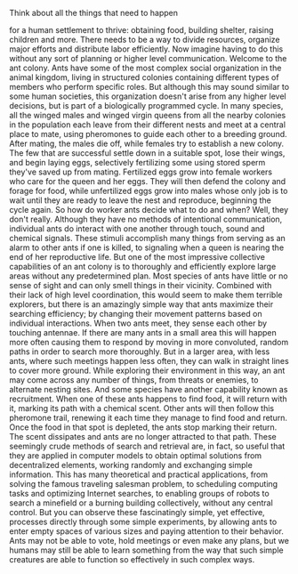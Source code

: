 
Think about all the things that need to happen

for a human settlement to thrive:
obtaining food,
building shelter,
raising children and more.
There needs to be a way to divide resources,
organize major efforts
and distribute labor efficiently.
Now imagine having to do this without any sort of planning
or higher level communication.
Welcome to the ant colony.
Ants have some of the most complex social organization
in the animal kingdom,
living in structured colonies
containing different types of members
who perform specific roles.
But although this may sound similar to some human societies,
this organization doesn&#39;t arise from any higher level decisions,
but is part of a biologically programmed cycle.
In many species,
all the winged males and winged virgin queens
from all the nearby colonies in the population
each leave from their different nests
and meet at a central place to mate,
using pheromones to guide each other to a breeding ground.
After mating, the males die off,
while females try to establish a new colony.
The few that are successful settle down in a suitable spot,
lose their wings,
and begin laying eggs,
selectively fertilizing some using stored sperm they&#39;ve saved up from mating.
Fertilized eggs grow into female workers
who care for the queen and her eggs.
They will then defend the colony
and forage for food,
while unfertilized eggs grow into males
whose only job is to wait until they are ready to leave the nest
and reproduce, beginning the cycle again.
So how do worker ants decide what to do and when?
Well, they don&#39;t really.
Although they have no methods of intentional communication,
individual ants do interact with one another
through touch, sound and chemical signals.
These stimuli accomplish many things
from serving as an alarm to other ants if one is killed,
to signaling when a queen is nearing the end of her reproductive life.
But one of the most impressive collective capabilities of an ant colony
is to thoroughly and efficiently explore large areas
without any predetermined plan.
Most species of ants have little or no sense of sight
and can only smell things in their vicinity.
Combined with their lack of high level coordination,
this would seem to make them terrible explorers,
but there is an amazingly simple way
that ants maximize their searching efficiency;
by changing their movement patterns
based on individual interactions.
When two ants meet,
they sense each other by touching antennae.
If there are many ants in a small area this will happen more often
causing them to respond by moving
in more convoluted, random paths in order to search more thoroughly.
But in a larger area, with less ants, where such meetings happen less often,
they can walk in straight lines to cover more ground.
While exploring their environment in this way,
an ant may come across any number of things,
from threats or enemies, to alternate nesting sites.
And some species have another capability known as recruitment.
When one of these ants happens to find food,
it will return with it, marking its path with a chemical scent.
Other ants will then follow this pheromone trail,
renewing it each time they manage to find food and return.
Once the food in that spot is depleted,
the ants stop marking their return.
The scent dissipates and ants are no longer attracted to that path.
These seemingly crude methods of search and retrieval
are, in fact, so useful that they are applied in computer models
to obtain optimal solutions from decentralized elements,
working randomly and exchanging simple information.
This has many theoretical and practical applications,
from solving the famous traveling salesman problem,
to scheduling computing tasks and optimizing Internet searches,
to enabling groups of robots to search a minefield
or a burning building collectively, without any central control.
But you can observe these fascinatingly simple, yet effective, processes directly
through some simple experiments,
by allowing ants to enter empty spaces of various sizes
and paying attention to their behavior.
Ants may not be able to vote, hold meetings or even make any plans,
but we humans may still be able to learn something
from the way that such simple creatures
are able to function so effectively in such complex ways.
